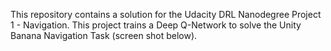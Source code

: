 This repository contains a solution for the Udacity DRL Nanodegree Project 1 - Navigation. This project trains a Deep Q-Network to solve the Unity Banana Navigation Task (screen shot below).

